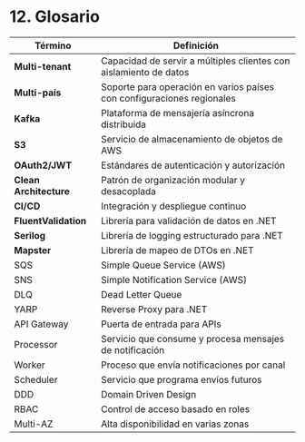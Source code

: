 # 12. Glosario

| Término            | Definición                                                                 |
|--------------------|----------------------------------------------------------------------------|
| **Multi-tenant**   | Capacidad de servir a múltiples clientes con aislamiento de datos           |
| **Multi-país**     | Soporte para operación en varios países con configuraciones regionales      |
| **Kafka**          | Plataforma de mensajería asíncrona distribuida                             |
| **S3**             | Servicio de almacenamiento de objetos de AWS                               |
| **OAuth2/JWT**     | Estándares de autenticación y autorización                                 |
| **Clean Architecture** | Patrón de organización modular y desacoplada                          |
| **CI/CD**          | Integración y despliegue continuo                                          |
| **FluentValidation**| Librería para validación de datos en .NET                                 |
| **Serilog**        | Librería de logging estructurado para .NET                                 |
| **Mapster**        | Librería de mapeo de DTOs en .NET                                         |
| SQS                 | Simple Queue Service (AWS)                                               |
| SNS                 | Simple Notification Service (AWS)                                         |
| DLQ                 | Dead Letter Queue                                                         |
| YARP                | Reverse Proxy para .NET                                                   |
| API Gateway         | Puerta de entrada para APIs                                               |
| Processor           | Servicio que consume y procesa mensajes de notificación                   |
| Worker              | Proceso que envía notificaciones por canal                               |
| Scheduler            | Servicio que programa envíos futuros                                     |
| DDD                 | Domain Driven Design                                                       |
| RBAC                | Control de acceso basado en roles                                         |
| Multi-AZ            | Alta disponibilidad en varias zonas                                       |
